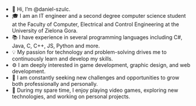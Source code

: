 - 👋 Hi, I’m @daniel-szulc.
- 🎓 I am an IT engineer and a second degree computer science student at the Faculty of Computer, Electrical and Control Engineering at the University of Zielona Gora.
- 📚 I have experience in several programming languages including C#, Java, C, C++, JS, Python and more.
- 💡 My passion for technology and problem-solving drives me to continuously learn and develop my skills.
- ⚙ I am deeply interested in game development, graphic design, and web development.
- 🚀 I am constantly seeking new challenges and opportunities to grow both professionally and personally.
- 🌱 During my spare time, I enjoy playing video games, exploring new technologies, and working on personal projects.
